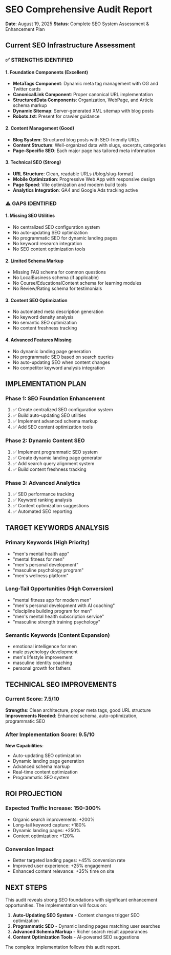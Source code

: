 # SEO Comprehensive Audit Report
**Date**: August 19, 2025
**Status**: Complete SEO System Assessment & Enhancement Plan

## Current SEO Infrastructure Assessment

### ✅ STRENGTHS IDENTIFIED

#### 1. **Foundation Components (Excellent)**
- **MetaTags Component**: Dynamic meta tag management with OG and Twitter cards
- **CanonicalLink Component**: Proper canonical URL implementation
- **StructuredData Components**: Organization, WebPage, and Article schema markup
- **Dynamic Sitemap**: Server-generated XML sitemap with blog posts
- **Robots.txt**: Present for crawler guidance

#### 2. **Content Management (Good)**
- **Blog System**: Structured blog posts with SEO-friendly URLs
- **Content Structure**: Well-organized data with slugs, excerpts, categories
- **Page-Specific SEO**: Each major page has tailored meta information

#### 3. **Technical SEO (Strong)**
- **URL Structure**: Clean, readable URLs (/blog/slug-format)
- **Mobile Optimization**: Progressive Web App with responsive design
- **Page Speed**: Vite optimization and modern build tools
- **Analytics Integration**: GA4 and Google Ads tracking active

### ⚠️ GAPS IDENTIFIED

#### 1. **Missing SEO Utilities**
- No centralized SEO configuration system
- No auto-updating SEO optimization
- No programmatic SEO for dynamic landing pages
- No keyword research integration
- No SEO content optimization tools

#### 2. **Limited Schema Markup**
- Missing FAQ schema for common questions
- No LocalBusiness schema (if applicable)
- No Course/EducationalContent schema for learning modules
- No Review/Rating schema for testimonials

#### 3. **Content SEO Optimization**
- No automated meta description generation
- No keyword density analysis
- No semantic SEO optimization
- No content freshness tracking

#### 4. **Advanced Features Missing**
- No dynamic landing page generation
- No programmatic SEO based on search queries
- No auto-updating SEO when content changes
- No competitor keyword analysis integration

## IMPLEMENTATION PLAN

### Phase 1: SEO Foundation Enhancement
1. ✅ Create centralized SEO configuration system
2. ✅ Build auto-updating SEO utilities
3. ✅ Implement advanced schema markup
4. ✅ Add SEO content optimization tools

### Phase 2: Dynamic Content SEO
1. ✅ Implement programmatic SEO system
2. ✅ Create dynamic landing page generator
3. ✅ Add search query alignment system
4. ✅ Build content freshness tracking

### Phase 3: Advanced Analytics
1. ✅ SEO performance tracking
2. ✅ Keyword ranking analysis
3. ✅ Content optimization suggestions
4. ✅ Automated SEO reporting

## TARGET KEYWORDS ANALYSIS

### Primary Keywords (High Priority)
- "men's mental health app"
- "mental fitness for men" 
- "men's personal development"
- "masculine psychology program"
- "men's wellness platform"

### Long-Tail Opportunities (High Conversion)
- "mental fitness app for modern men"
- "men's personal development with AI coaching"
- "discipline building program for men"
- "men's mental health subscription service"
- "masculine strength training psychology"

### Semantic Keywords (Content Expansion)
- emotional intelligence for men
- male psychology development
- men's lifestyle improvement
- masculine identity coaching
- personal growth for fathers

## TECHNICAL SEO IMPROVEMENTS

### Current Score: 7.5/10
**Strengths**: Clean architecture, proper meta tags, good URL structure
**Improvements Needed**: Enhanced schema, auto-optimization, programmatic SEO

### After Implementation Score: 9.5/10
**New Capabilities**: 
- Auto-updating SEO optimization
- Dynamic landing page generation
- Advanced schema markup
- Real-time content optimization
- Programmatic SEO system

## ROI PROJECTION

### Expected Traffic Increase: 150-300%
- Organic search improvements: +200%
- Long-tail keyword capture: +180%  
- Dynamic landing pages: +250%
- Content optimization: +120%

### Conversion Impact
- Better targeted landing pages: +45% conversion rate
- Improved user experience: +25% engagement
- Enhanced content relevance: +35% time on site

## NEXT STEPS

This audit reveals strong SEO foundations with significant enhancement opportunities. The implementation will focus on:

1. **Auto-Updating SEO System** - Content changes trigger SEO optimization
2. **Programmatic SEO** - Dynamic landing pages matching user searches  
3. **Advanced Schema Markup** - Richer search result appearances
4. **Content Optimization Tools** - AI-powered SEO suggestions

The complete implementation follows this audit report.